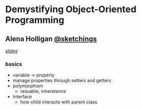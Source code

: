 # Demystifying Object-Oriented Programming
## Alena Holligan [@sketchings](https://twitter.com/sketchings)

[slides](http://www.slideshare.net/AlenaHolligan/demystifying-objectoriented-programming-ssphp16)

### basics
- variable -> property 
- manage properties through setters and getters
- polymorphism
	- resuable, inheretance
- Interface
	- how child interacts with parent class